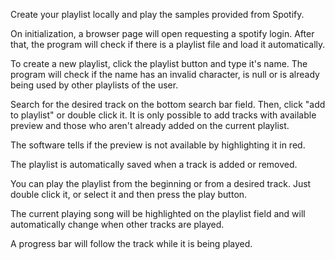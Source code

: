 Create your playlist locally and play the samples provided from Spotify.

On initialization, a browser page will open requesting a spotify login. After that, the program will check if there is a playlist file  and load it automatically.

To create a new playlist, click the playlist button and type it's name. The program will check if the name has an invalid character, is null or is already being used by other playlists of the user.

Search for the desired track on the bottom search bar field. Then, click "add to playlist" or double click it. It is only possible to add tracks with available preview and those who aren't already added on the current playlist.

The software tells if the preview is not available by highlighting it in red.

The playlist is automatically saved when a track is added or removed. 

You can play the playlist from the beginning or from a desired track. Just double click it, or select it and then press the play button. 

The current playing song will be highlighted on the playlist field  and will automatically change when other tracks are played.

A progress bar will follow the track while it is being played.
